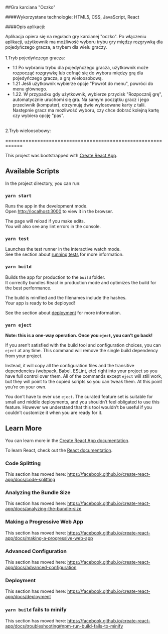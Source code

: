##Gra karciana "Oczko"

####Wykorzystane technologie: HTML5, CSS, JavaScript, React

####Opis aplikacji:

Aplikacja opiera się na regułach gry karcianej "oczko".
Po włączeniu aplikacji, użytkownik ma możliwość wyboru trybu gry między rozgrywką dla pojedyńczego gracza, a trybem dla wielu graczy.<br />
<br />
1.Tryb pojedyńczego gracza:
<br />
* 1.1 Po wybraniu trybu dla pojedyńczego gracza, użytkownik może rozpocząć rozgrywkę lub cofnąć się do wyboru między grą dla pojedyńczego gracza, a grą wieloosobową.<br/>
* 1.21 Jeśli użytkownik wybierze opcje "Powrót do menu", powróci do menu głównego.
* 1.22. W przypadku gdy użytkownik, wybierze przycisk "Rozpocznij grę", automatycznie uruchomi się gra. Na samym początku gracz i jego przeciwnik (komputer), otrzymują dwie wylosowane karty z talii. 
Następnie gracz ma możliwość wyboru, czy chce dobrać kolejną kartę czy wybiera opcję "pas".

<br />
2.Tryb wieloosobowy:




============================================================

This project was bootstrapped with [Create React App](https://github.com/facebook/create-react-app).

## Available Scripts

In the project directory, you can run:

### `yarn start`

Runs the app in the development mode.<br />
Open [http://localhost:3000](http://localhost:3000) to view it in the browser.

The page will reload if you make edits.<br />
You will also see any lint errors in the console.

### `yarn test`

Launches the test runner in the interactive watch mode.<br />
See the section about [running tests](https://facebook.github.io/create-react-app/docs/running-tests) for more information.

### `yarn build`

Builds the app for production to the `build` folder.<br />
It correctly bundles React in production mode and optimizes the build for the best performance.

The build is minified and the filenames include the hashes.<br />
Your app is ready to be deployed!

See the section about [deployment](https://facebook.github.io/create-react-app/docs/deployment) for more information.

### `yarn eject`

**Note: this is a one-way operation. Once you `eject`, you can’t go back!**

If you aren’t satisfied with the build tool and configuration choices, you can `eject` at any time. This command will remove the single build dependency from your project.

Instead, it will copy all the configuration files and the transitive dependencies (webpack, Babel, ESLint, etc) right into your project so you have full control over them. All of the commands except `eject` will still work, but they will point to the copied scripts so you can tweak them. At this point you’re on your own.

You don’t have to ever use `eject`. The curated feature set is suitable for small and middle deployments, and you shouldn’t feel obligated to use this feature. However we understand that this tool wouldn’t be useful if you couldn’t customize it when you are ready for it.

## Learn More

You can learn more in the [Create React App documentation](https://facebook.github.io/create-react-app/docs/getting-started).

To learn React, check out the [React documentation](https://reactjs.org/).

### Code Splitting

This section has moved here: https://facebook.github.io/create-react-app/docs/code-splitting

### Analyzing the Bundle Size

This section has moved here: https://facebook.github.io/create-react-app/docs/analyzing-the-bundle-size

### Making a Progressive Web App

This section has moved here: https://facebook.github.io/create-react-app/docs/making-a-progressive-web-app

### Advanced Configuration

This section has moved here: https://facebook.github.io/create-react-app/docs/advanced-configuration

### Deployment

This section has moved here: https://facebook.github.io/create-react-app/docs/deployment

### `yarn build` fails to minify

This section has moved here: https://facebook.github.io/create-react-app/docs/troubleshooting#npm-run-build-fails-to-minify
